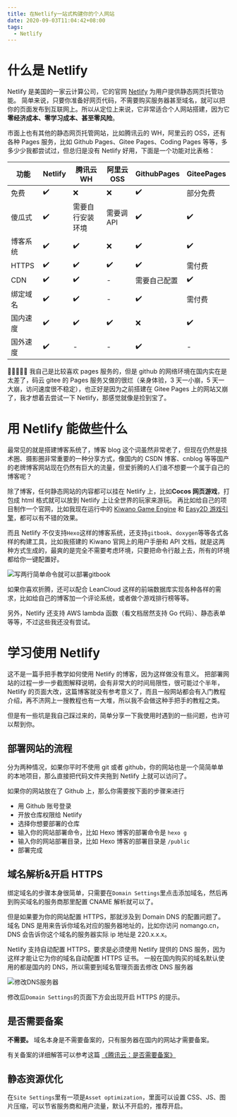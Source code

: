 ```yaml
---
title: 在Netlify一站式构建你的个人网站
date: 2020-09-03T11:04:42+08:00
tags:
  - Netlify
---
```


# 什么是 Netlify

Netlify 是美国的一家云计算公司，它的官网 [Netlify](https://www.netlify.com) 为用户提供静态网页托管功能。
简单来说，只要你准备好网页代码，不需要购买服务器甚至域名，就可以把你的页面发布到互联网上。所以从定位上来说，它非常适合个人网站搭建，因为它**零经济成本、零学习成本、甚至零风险**。

<!-- more -->

市面上也有其他的静态网页托管网站，比如腾讯云的 WH，阿里云的 OSS，还有各种 Pages 服务，比如 Github Pages、Gitee Pages、Coding Pages 等等，多多少少我都尝试过，但总归是没有 Netlify 好用，下面是一个功能对比表格：

| 功能     | Netlify | 腾讯云 WH        | 阿里云 OSS | GithubPages  | GiteePages |
| -------- | ------- | ---------------- | ---------- | ------------ | ---------- |
| 免费     | ✔️      | ❌               | ❌         | ✔️           | 部分免费   |
| 傻瓜式   | ✔️      | 需要自行安装环境 | 需要调 API | ✔️           | ✔️         |
| 博客系统 | ✔️      | ✔️               | ❌         | ✔️           | ✔️         |
| HTTPS    | ✔️      | ✔️               | ✔️         | ✔️           | 需付费     |
| CDN      | ✔️      | ✔️               | -          | 需要自己配置 | ✔️         |
| 绑定域名 | ✔️      | ✔️               | -          | ✔️           | 需付费     |
| 国内速度 | ✔️      | ✔️               | ✔️         | ❌           | ✔️         |
| 国外速度 | ✔️      | -                | -          | ✔️           | -          |

 我自己是比较喜欢 pages 服务的，但是 github 的网络环境在国内实在是太差了，码云 gitee 的 Pages 服务又做的很烂（亲身体验，3 天一小崩，5 天一大崩，访问速度很不稳定），也正好是因为之前搭建在 Gitee Pages 上的网站又崩了，我才想着去尝试一下 Netlify，那感觉就像是捡到宝了。

# 用 Netlify 能做些什么

最常见的就是搭建博客系统了，博客 blog 这个词虽然非常老了，但现在仍然是技术圈、摄影圈非常重要的一种分享方式，像国内的 CSDN 博客、cnblog 等等国产的老牌博客网站现在仍然有巨大的流量，但爱折腾的人们谁不想要一个属于自己的博客呢？

除了博客，任何静态网站的内容都可以挂在 Netlify 上，比如**Cocos 网页游戏**，打包成 html 格式就可以放到 Netlify 上让全世界的玩家来游玩。
再比如给自己的项目制作一个官网，比如我现在运行中的 [Kiwano Game Engine](https://kiwanoengine.com) 和 [Easy2D 游戏引擎](https://easy2d.cn)，都可以有不错的效果。

而且 Netlify 不仅支持`Hexo`这样的博客系统，还支持`gitbook`、`doxygen`等等各式各样的构建工具，比如我搭建的 Kiwano 官网上的用户手册和 API 文档，就是这两种方式生成的，最爽的是完全不需要考虑环境，只要把命令行敲上去，所有的环境都给你一键配置好。

![写两行简单命令就可以部署gitbook](@assets/images/2020/publish-your-site-on-netlify-app/gitbook-deploy.png)

如果你喜欢折腾，还可以配合 LeanCloud 这样的前端数据库实现各种各样的需求，比如给自己的博客加一个评论系统，或者做个游戏排行榜等等。

另外，Netlify 还支持 AWS lambda 函数（看文档居然支持 Go 代码）、静态表单等等，不过这些我还没有尝试。

# 学习使用 Netlify

这不是一篇手把手教学如何使用 Netlify 的博客，因为这样做没有意义。
把部署网站的过程一步一步截图解释说明，会有非常大的时间局限性，很可能过个半年，Netlify 的页面大改，这篇博客就没有参考意义了，而且一般网站都会有入门教程介绍，再不济网上一搜教程也有一大堆，所以我不会做这种手把手的教程之类。

但是有一些坑是我自己踩过来的，简单分享一下我使用时遇到的一些问题，也许可以帮到你。

## 部署网站的流程

分为两种情况，如果你平时不使用 git 或者 github，你的网站也是一个简简单单的本地项目，那么直接把代码文件夹拖到 Netlify 上就可以访问了。

如果你的网站放在了 Github 上，那么你需要按下面的步骤来进行

- 用 Github 账号登录
- 开放仓库权限给 Netlify
- 选择你想要部署的仓库
- 输入你的网站部署命令，比如 Hexo 博客的部署命令是 `hexo g`
- 输入你的网站部署目录，比如 Hexo 博客的部署目录是 `/public`
- 部署完成

## 域名解析&开启 HTTPS

绑定域名的步骤本身很简单，只需要在`Domain Settings`里点击添加域名，然后再到购买域名的服务商那里配置 CNAME 解析就可以了。

但是如果要为你的网站配置 HTTPS，那就涉及到 Domain DNS 的配置问题了。
域名 DNS 是用来告诉你域名对应的服务器地址的，比如你访问 nomango.cn，DNS 会告诉你这个域名的服务器实际 ip 地址是 220.x.x.x。

Netlify 支持自动配置 HTTPS，要求是必须使用 Netlify 提供的 DNS 服务，因为这样才能让它为你的域名自动配置 HTTPS 证书。
一般在国内购买的域名默认使用的都是国内的 DNS，所以需要到域名管理页面去修改 DNS 服务器

![修改DNS服务器](@assets/images/2020/publish-your-site-on-netlify-app/change-dns.png)

修改后`Domain Settings`的页面下方会出现开启 HTTPS 的提示。

## 是否需要备案

**不需要。**
域名本身是不需要备案的，只有服务器在国内的网站才需要备案。

有关备案的详细解答可以参考这篇 [《腾讯云：是否需要备案》](https://cloud.tencent.com/document/product/243/19630)

## 静态资源优化

在`Site Settings`里有一项是`Asset optimization`，里面可以设置 CSS、JS、图片压缩，可以节省服务商和用户流量，默认不开启的，推荐开启。
